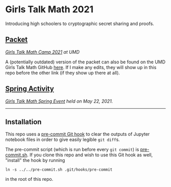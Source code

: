 # Girls Talk Math 2021

Introducing high schoolers to cryptographic secret sharing and proofs.

## [Packet](./packet)
*[Girls Talk Math Camp 2021](http://gtm.math.umd.edu/virtualcamp2021.html) at UMD*

A (potentially outdated) version of the packet can also be found on the UMD Girls Talk Math GitHub [here](https://github.com/girlstalkmath-umd/secret-sharing). If I make any edits, they will show up in this repo before the other link (if they show up there at all).

## [Spring Activity](./spring)
*[Girls Talk Math Spring Event](spring/presentation/GTMSpring2021Program.pdf) held on May 22, 2021.*

---
## Installation
This repo uses a [pre-commit Git hook](https://githooks.com/) to clear the outputs of Jupyter notebook files in order to give easily legible `git diff`s. 

The pre-commit script (which is run before every `git commit`) is [pre-commit.sh](pre-commit.sh). If you clone this repo and wish to use this Git hook as well, "install" the hook by running
```
ln -s ../../pre-commit.sh .git/hooks/pre-commit
```
in the root of this repo.
